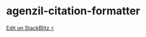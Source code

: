 # agenzil-citation-formatter

[Edit on StackBlitz ⚡️](https://stackblitz.com/edit/agenzil-citation-formatter)